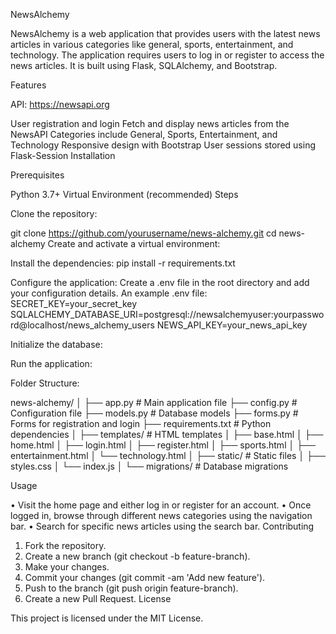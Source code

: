 NewsAlchemy

NewsAlchemy is a web application that provides users with the latest news articles in various categories like general, sports, entertainment, and technology. The application requires users to log in or register to access the news articles. It is built using Flask, SQLAlchemy, and Bootstrap.

Features

API: https://newsapi.org

User registration and login
Fetch and display news articles from the NewsAPI
Categories include General, Sports, Entertainment, and Technology
Responsive design with Bootstrap
User sessions stored using Flask-Session
Installation

Prerequisites

Python 3.7+
Virtual Environment (recommended)
Steps

Clone the repository:

git clone https://github.com/yourusername/news-alchemy.git
cd news-alchemy
Create and activate a virtual environment:

Install the dependencies: pip install -r requirements.txt

Configure the application: Create a .env file in the root directory and add your configuration details. An example .env file: SECRET_KEY=your_secret_key SQLALCHEMY_DATABASE_URI=postgresql://newsalchemyuser:yourpassword@localhost/news_alchemy_users NEWS_API_KEY=your_news_api_key

Initialize the database:

Run the application:

Folder Structure:

news-alchemy/ │ ├── app.py # Main application file ├── config.py # Configuration file ├── models.py # Database models ├── forms.py # Forms for registration and login ├── requirements.txt # Python dependencies │ ├── templates/ # HTML templates │ ├── base.html │ ├── home.html │ ├── login.html │ ├── register.html │ ├── sports.html │ ├── entertainment.html │ └── technology.html │ ├── static/ # Static files │ ├── styles.css │ └── index.js │ └── migrations/ # Database migrations

Usage

• Visit the home page and either log in or register for an account.
• Once logged in, browse through different news categories using the navigation bar.
• Search for specific news articles using the search bar.
Contributing

1. Fork the repository.
2. Create a new branch (git checkout -b feature-branch).
3. Make your changes.
4. Commit your changes (git commit -am 'Add new feature').
5. Push to the branch (git push origin feature-branch).
6. Create a new Pull Request.
   License

This project is licensed under the MIT License.
